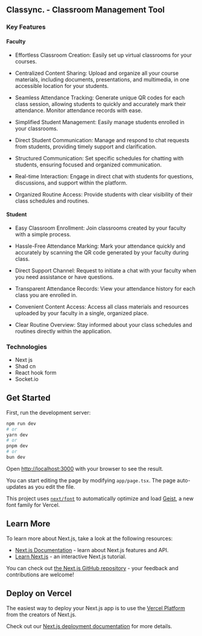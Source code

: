 ## Classync. - Classroom Management Tool 

### Key Features
#### Faculty

- Effortless Classroom Creation: Easily set up virtual classrooms for your courses.

- Centralized Content Sharing: Upload and organize all your course materials, including documents, presentations, and multimedia, in one accessible location for your students.

- Seamless Attendance Tracking: Generate unique QR codes for each class session, allowing students to quickly and accurately mark their attendance. Monitor attendance records with ease.

- Simplified Student Management: Easily manage students enrolled in your classrooms.

- Direct Student Communication: Manage and respond to chat requests from students, providing timely support and clarification.

- Structured Communication: Set specific schedules for chatting with students, ensuring focused and organized communication.

- Real-time Interaction: Engage in direct chat with students for questions, discussions, and support within the platform.

- Organized Routine Access: Provide students with clear visibility of their class schedules and routines.


#### Student
- Easy Classroom Enrollment: Join classrooms created by your faculty with a simple process.

- Hassle-Free Attendance Marking: Mark your attendance quickly and accurately by scanning the QR code generated by your faculty during class.

- Direct Support Channel: Request to initiate a chat with your faculty when you need assistance or have questions.

- Transparent Attendance Records: View your attendance history for each class you are enrolled in.

- Convenient Content Access: Access all class materials and resources uploaded by your faculty in a single, organized place.

- Clear Routine Overview: Stay informed about your class schedules and routines directly within the application.

### Technologies
- Next js
- Shad cn
- React hook form
- Socket.io



## Get Started

First, run the development server:

```bash
npm run dev
# or
yarn dev
# or
pnpm dev
# or
bun dev
```

Open [http://localhost:3000](http://localhost:3000) with your browser to see the result.

You can start editing the page by modifying `app/page.tsx`. The page auto-updates as you edit the file.

This project uses [`next/font`](https://nextjs.org/docs/app/building-your-application/optimizing/fonts) to automatically optimize and load [Geist](https://vercel.com/font), a new font family for Vercel.

## Learn More

To learn more about Next.js, take a look at the following resources:

- [Next.js Documentation](https://nextjs.org/docs) - learn about Next.js features and API.
- [Learn Next.js](https://nextjs.org/learn) - an interactive Next.js tutorial.

You can check out [the Next.js GitHub repository](https://github.com/vercel/next.js) - your feedback and contributions are welcome!

## Deploy on Vercel

The easiest way to deploy your Next.js app is to use the [Vercel Platform](https://vercel.com/new?utm_medium=default-template&filter=next.js&utm_source=create-next-app&utm_campaign=create-next-app-readme) from the creators of Next.js.

Check out our [Next.js deployment documentation](https://nextjs.org/docs/app/building-your-application/deploying) for more details.
